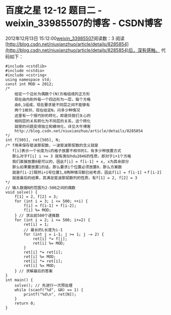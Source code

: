 # 百度之星 12-12 题目二 - weixin_33985507的博客 - CSDN博客
2012年12月13日 15:12:00[weixin_33985507](https://me.csdn.net/weixin_33985507)阅读数：3
阅读[http://blog.csdn.net/niuxianzhuo/article/details/8285854](http://blog.csdn.net/niuxianzhuo/article/details/8285854)后，深有感触。
代码如下：
```
#include <cstdlib>
#include <cstdio>
#include <cstring>
using namespace std;
const int MOD = 2012;
/*
    给定一个边长为偶数个(N)方格组成的正方形
    现在由内到外每一个四边形为一层，每个方格
    由0,1组成，现在要求是不同层之间不能够有
    两个1相邻，现在给定N，问多少种情况
    这里有一个很巧妙的转化，即是将我们关心的
    相同层的关系转化为不同层的关系，这个转化
    就使的问题变得独立和模块化，详见大牛博客 
    http://blog.csdn.net/niuxianzhuo/article/details/8285854
*/
int f[505], ret[505], N;
/* f用来保存斐波那契数，一波斐波那契数的含义就是
   f[i]表示一个长度为i的格子放置不相邻的1，有多少种放置方式 
   那么对于f[i] i >= 3 就有类似hdu2046的性质，即对于i+1个方格
   我们直接放置0是可以的，因此f[i] = f[i-1] + x, x为其余部分
   那么如果要放置1的话，那么要求i个位置必须放置0，那么方案数
   就是f[i-2]既然i+1号位置1,0两种情况都已经考虑，因此f[i] = f[i-1] +ｆ[i-2]
   就是最后的结果，其满足斐波那契数列的性质，有f[1] = 2, f[2] = 3 
*/ 
// 输入数据N的范围为2-500之间的偶数
void solve() {
    f[1] = 2, f[2] = 3;
    for (int i = 3; i <= 500; ++i) {
        f[i] = f[i-1] + f[i-2];
        f[i] %= MOD;
    } // 求出前500个递推数
    for (int i = 2; i <= 500; i+=2) {
        ret[i] = 1;
        // 最长的L长度为i-1 
        for (int j = i-1; j >= 1; j -= 2) {
            ret[i] *= f[j];
            ret[i] %= MOD;
        }
        ret[i] *= ret[i];
        ret[i] %= MOD;
        ret[i] *= ret[i];
        ret[i] %= MOD;
    } // 求解最后的答案
}
int main() {
    solve(); // 先进行一次预处理
    while (scanf("%d", &N) == 1) {
        printf("%d\n", ret[N]);
    }
    return 0;    
}
```
